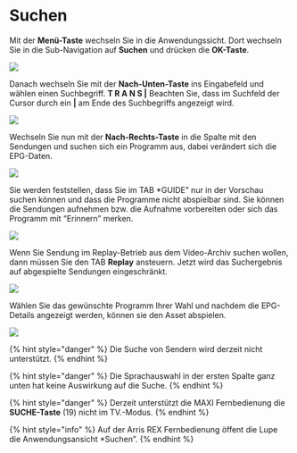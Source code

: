 # Suchen

Mit der **Menü-Taste** wechseln Sie in die Anwendungssicht. Dort wechseln Sie in die Sub-Navigation auf **Suchen** und drücken die **OK-Taste**.

![](https://manula.r.sizr.io/large/user/16317/img/tv-suchen-1.png)

Danach wechseln Sie mit der **Nach-Unten-Taste** ins Eingabefeld und wählen einen Suchbegriff. **T R A N S \|** Beachten Sie, dass im Suchfeld der Cursor durch ein **\|** am Ende des Suchbegriffs angezeigt wird.

![](https://manula.r.sizr.io/large/user/16317/img/tv-suchen-2.png)

Wechseln Sie nun mit der **Nach-Rechts-Taste** in die Spalte mit den Sendungen und suchen sich ein Programm aus, dabei verändert sich die EPG-Daten.

![](https://manula.r.sizr.io/large/user/16317/img/tv-suchen-3.png)

Sie werden feststellen, dass Sie im TAB \*GUIDE” nur in der Vorschau suchen können und dass die Programme nicht abspielbar sind. Sie können die Sendungen aufnehmen bzw. die Aufnahme vorbereiten oder sich das Programm mit “Erinnern” merken.

![](https://manula.r.sizr.io/large/user/16317/img/tv-suchen-4.png)

Wenn Sie Sendung im Replay-Betrieb aus dem Video-Archiv suchen wollen, dann müssen Sie den TAB **Replay** ansteuern. Jetzt wird das Suchergebnis auf abgespielte Sendungen eingeschränkt.

![](https://manula.r.sizr.io/large/user/16317/img/tv-suchen-5.png)

Wählen Sie das gewünschte Programm Ihrer Wahl und nachdem die EPG-Details angezeigt werden, können sie den Asset abspielen.

![](https://manula.r.sizr.io/large/user/16317/img/tv-suchen-6.png)

{% hint style="danger" %}
Die Suche von Sendern wird derzeit nicht unterstützt.
{% endhint %}

{% hint style="danger" %}
Die Sprachauswahl in der ersten Spalte ganz unten hat keine Auswirkung auf die Suche.
{% endhint %}

{% hint style="danger" %}
Derzeit unterstützt die MAXI Fernbedienung die **SUCHE-Taste** \(19\) nicht im TV.-Modus.
{% endhint %}

{% hint style="info" %}
Auf der Arris REX Fernbedienung öffent die Lupe die Anwendungsansicht \*Suchen”.
{% endhint %}


